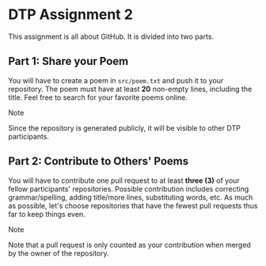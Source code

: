 # DTP Assignment 2

This assignment is all about GitHub. It is divided into two parts.

## Part 1: Share your Poem
You will have to create a poem in `src/poem.txt` and push it to your repository. The poem must have at least **20** non-empty lines, including the title. Feel free to search for your favorite poems online.

> [!NOTE]
> Since the repository is generated publicly, it will be visible to other DTP participants.

## Part 2: Contribute to Others' Poems
You will have to contribute one pull request to at least **three (3)** of your fellow participants' repositories. Possible contribution includes correcting grammar/spelling, adding title/more lines, substituting words, etc. As much as possible, let's choose repositories that have the fewest pull requests thus far to keep things even.

> [!NOTE]
> Note that a pull request is only counted as your contribution when merged by the owner of the repository.
